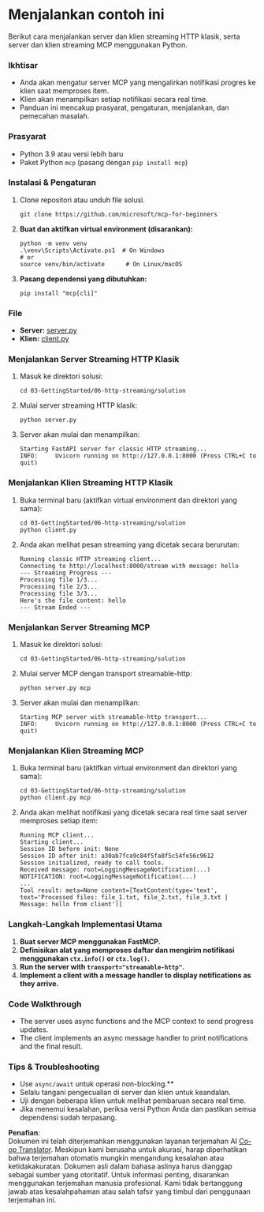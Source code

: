 <!--
CO_OP_TRANSLATOR_METADATA:
{
  "original_hash": "4c4da5949611d91b06d8a5d450aae8d6",
  "translation_date": "2025-06-13T02:03:12+00:00",
  "source_file": "03-GettingStarted/06-http-streaming/solution/python/README.md",
  "language_code": "id"
}
-->
# Menjalankan contoh ini

Berikut cara menjalankan server dan klien streaming HTTP klasik, serta server dan klien streaming MCP menggunakan Python.

### Ikhtisar

- Anda akan mengatur server MCP yang mengalirkan notifikasi progres ke klien saat memproses item.
- Klien akan menampilkan setiap notifikasi secara real time.
- Panduan ini mencakup prasyarat, pengaturan, menjalankan, dan pemecahan masalah.

### Prasyarat

- Python 3.9 atau versi lebih baru
- Paket Python `mcp` (pasang dengan `pip install mcp`)

### Instalasi & Pengaturan

1. Clone repositori atau unduh file solusi.

   ```pwsh
   git clone https://github.com/microsoft/mcp-for-beginners
   ```

1. **Buat dan aktifkan virtual environment (disarankan):**

   ```pwsh
   python -m venv venv
   .\venv\Scripts\Activate.ps1  # On Windows
   # or
   source venv/bin/activate      # On Linux/macOS
   ```

1. **Pasang dependensi yang dibutuhkan:**

   ```pwsh
   pip install "mcp[cli]"
   ```

### File

- **Server:** [server.py](../../../../../../03-GettingStarted/06-http-streaming/solution/python/server.py)
- **Klien:** [client.py](../../../../../../03-GettingStarted/06-http-streaming/solution/python/client.py)

### Menjalankan Server Streaming HTTP Klasik

1. Masuk ke direktori solusi:

   ```pwsh
   cd 03-GettingStarted/06-http-streaming/solution
   ```

2. Mulai server streaming HTTP klasik:

   ```pwsh
   python server.py
   ```

3. Server akan mulai dan menampilkan:

   ```
   Starting FastAPI server for classic HTTP streaming...
   INFO:     Uvicorn running on http://127.0.0.1:8000 (Press CTRL+C to quit)
   ```

### Menjalankan Klien Streaming HTTP Klasik

1. Buka terminal baru (aktifkan virtual environment dan direktori yang sama):

   ```pwsh
   cd 03-GettingStarted/06-http-streaming/solution
   python client.py
   ```

2. Anda akan melihat pesan streaming yang dicetak secara berurutan:

   ```text
   Running classic HTTP streaming client...
   Connecting to http://localhost:8000/stream with message: hello
   --- Streaming Progress ---
   Processing file 1/3...
   Processing file 2/3...
   Processing file 3/3...
   Here's the file content: hello
   --- Stream Ended ---
   ```

### Menjalankan Server Streaming MCP

1. Masuk ke direktori solusi:
   ```pwsh
   cd 03-GettingStarted/06-http-streaming/solution
   ```
2. Mulai server MCP dengan transport streamable-http:
   ```pwsh
   python server.py mcp
   ```
3. Server akan mulai dan menampilkan:
   ```
   Starting MCP server with streamable-http transport...
   INFO:     Uvicorn running on http://127.0.0.1:8000 (Press CTRL+C to quit)
   ```

### Menjalankan Klien Streaming MCP

1. Buka terminal baru (aktifkan virtual environment dan direktori yang sama):
   ```pwsh
   cd 03-GettingStarted/06-http-streaming/solution
   python client.py mcp
   ```
2. Anda akan melihat notifikasi yang dicetak secara real time saat server memproses setiap item:
   ```
   Running MCP client...
   Starting client...
   Session ID before init: None
   Session ID after init: a30ab7fca9c84f5fa8f5c54fe56c9612
   Session initialized, ready to call tools.
   Received message: root=LoggingMessageNotification(...)
   NOTIFICATION: root=LoggingMessageNotification(...)
   ...
   Tool result: meta=None content=[TextContent(type='text', text='Processed files: file_1.txt, file_2.txt, file_3.txt | Message: hello from client')]
   ```

### Langkah-Langkah Implementasi Utama

1. **Buat server MCP menggunakan FastMCP.**
2. **Definisikan alat yang memproses daftar dan mengirim notifikasi menggunakan `ctx.info()` or `ctx.log()`.**
3. **Run the server with `transport="streamable-http"`.**
4. **Implement a client with a message handler to display notifications as they arrive.**

### Code Walkthrough
- The server uses async functions and the MCP context to send progress updates.
- The client implements an async message handler to print notifications and the final result.

### Tips & Troubleshooting

- Use `async/await` untuk operasi non-blocking.**
- Selalu tangani pengecualian di server dan klien untuk keandalan.
- Uji dengan beberapa klien untuk melihat pembaruan secara real time.
- Jika menemui kesalahan, periksa versi Python Anda dan pastikan semua dependensi sudah terpasang.

**Penafian**:  
Dokumen ini telah diterjemahkan menggunakan layanan terjemahan AI [Co-op Translator](https://github.com/Azure/co-op-translator). Meskipun kami berusaha untuk akurasi, harap diperhatikan bahwa terjemahan otomatis mungkin mengandung kesalahan atau ketidakakuratan. Dokumen asli dalam bahasa aslinya harus dianggap sebagai sumber yang otoritatif. Untuk informasi penting, disarankan menggunakan terjemahan manusia profesional. Kami tidak bertanggung jawab atas kesalahpahaman atau salah tafsir yang timbul dari penggunaan terjemahan ini.